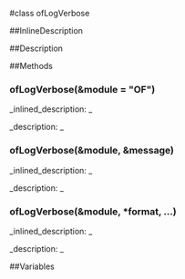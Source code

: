 #class ofLogVerbose


<!--
_visible: True_
_advanced: True_
_istemplated: False_
-->

##InlineDescription






##Description





##Methods



### ofLogVerbose(&module = "OF")

<!--
_syntax: ofLogVerbose(&module = "OF")_
_name: ofLogVerbose_
_returns: _
_returns_description: _
_parameters: const string &module=""_
_access: public_
_version_started: 007_
_version_deprecated: _
_summary: _
_constant: False_
_static: False_
_visible: True_
_advanced: False_
-->

_inlined_description: _








_description: _








<!----------------------------------------------------------------------------->

### ofLogVerbose(&module, &message)

<!--
_syntax: ofLogVerbose(&module, &message)_
_name: ofLogVerbose_
_returns: _
_returns_description: _
_parameters: const string &module, const string &message_
_access: public_
_version_started: 007_
_version_deprecated: _
_summary: _
_constant: False_
_static: False_
_visible: True_
_advanced: False_
-->

_inlined_description: _








_description: _








<!----------------------------------------------------------------------------->

### ofLogVerbose(&module, *format, ...)

<!--
_syntax: ofLogVerbose(&module, *format, ...)_
_name: ofLogVerbose_
_returns: _
_returns_description: _
_parameters: const string &module, const char *format,..._
_access: public_
_version_started: 0073_
_version_deprecated: _
_summary: _
_constant: False_
_static: False_
_visible: True_
_advanced: False_
-->

_inlined_description: _








_description: _








<!----------------------------------------------------------------------------->

##Variables



